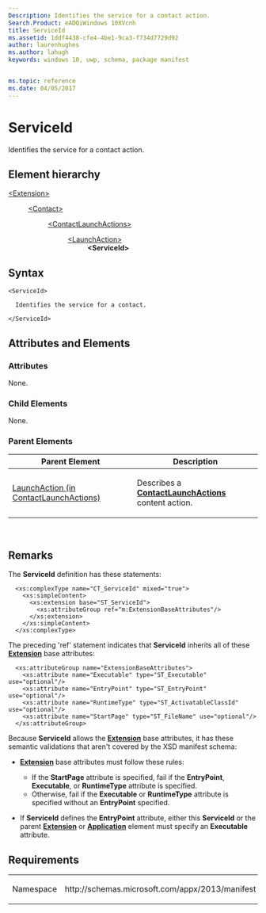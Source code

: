```yaml
---
Description: Identifies the service for a contact action.
Search.Product: eADQiWindows 10XVcnh
title: ServiceId
ms.assetid: 1ddf4438-cfe4-4be1-9ca3-f734d7729d92
author: laurenhughes
ms.author: lahugh
keywords: windows 10, uwp, schema, package manifest


ms.topic: reference
ms.date: 04/05/2017
---
```


# ServiceId




Identifies the service for a contact action.

## Element hierarchy

<dl>
<dt><a href="element-extension.md">&lt;Extension&gt;</a></dt>
<dd>
<dl>
<dt><a href="element-contact.md">&lt;Contact&gt;</a></dt>
<dd>
<dl>
<dt><a href="element-contactlaunchactions.md">&lt;ContactLaunchActions&gt;</a></dt>
<dd>
<dl>
<dt><a href="element-launchaction.md">&lt;LaunchAction&gt;</a></dt>
<dd><b>&lt;ServiceId&gt;</b></dd>
</dl>
</dd>
</dl>
</dd>
</dl>
</dd>
</dl>

## Syntax

``` syntax
<ServiceId>

  Identifies the service for a contact.

</ServiceId>
```

## Attributes and Elements


### Attributes

None.

### Child Elements

None.

### Parent Elements

<table>
<colgroup>
<col width="50%" />
<col width="50%" />
</colgroup>
<thead>
<tr class="header">
<th>Parent Element</th>
<th>Description</th>
</tr>
</thead>
<tbody>
<tr class="odd">
<td><a href="element-launchaction.md">LaunchAction (in ContactLaunchActions)</a> </td>
<td><p>Describes a <a href="element-contactlaunchactions.md"><strong>ContactLaunchActions</strong></a>  content action.</p></td>
</tr>
</tbody>
</table>

 

## Remarks

The **ServiceId** definition has these statements:

``` syntax
  <xs:complexType name="CT_ServiceId" mixed="true">
    <xs:simpleContent>
      <xs:extension base="ST_ServiceId">
        <xs:attributeGroup ref="m:ExtensionBaseAttributes"/>
      </xs:extension>
    </xs:simpleContent>
  </xs:complexType>
```

The preceding 'ref' statement indicates that **ServiceId** inherits all of these [**Extension**](https://msdn.microsoft.com/library/windows/apps/dn423270) base attributes:

``` syntax
  <xs:attributeGroup name="ExtensionBaseAttributes">
    <xs:attribute name="Executable" type="ST_Executable" use="optional"/>
    <xs:attribute name="EntryPoint" type="ST_EntryPoint" use="optional"/>
    <xs:attribute name="RuntimeType" type="ST_ActivatableClassId" use="optional"/>
    <xs:attribute name="StartPage" type="ST_FileName" use="optional"/>
  </xs:attributeGroup>
```

Because **ServiceId** allows the [**Extension**](https://msdn.microsoft.com/library/windows/apps/dn423270) base attributes, it has these semantic validations that aren't covered by the XSD manifest schema:

-   [**Extension**](https://msdn.microsoft.com/library/windows/apps/dn423270) base attributes must follow these rules:

    -   If the **StartPage** attribute is specified, fail if the **EntryPoint**, **Executable**, or **RuntimeType** attribute is specified.
    -   Otherwise, fail if the **Executable** or **RuntimeType** attribute is specified without an **EntryPoint** specified.

-   If **ServiceId** defines the **EntryPoint** attribute, either this **ServiceId** or the parent [**Extension**](https://msdn.microsoft.com/library/windows/apps/dn423270) or [**Application**](https://msdn.microsoft.com/library/windows/apps/dn423250) element must specify an **Executable** attribute.

## Requirements

<table>
<colgroup>
<col width="50%" />
<col width="50%" />
</colgroup>
<tbody>
<tr class="odd">
<td><p>Namespace</p></td>
<td><p>http://schemas.microsoft.com/appx/2013/manifest</p></td>
</tr>
</tbody>
</table>

 

 



